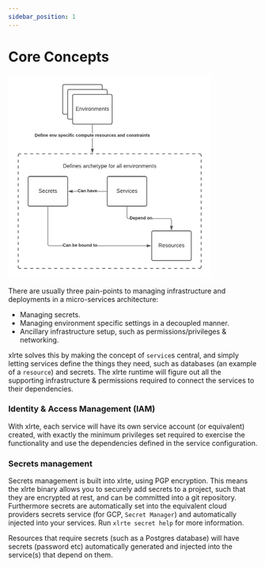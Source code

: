 ```yaml
---
sidebar_position: 1
---
```


# Core Concepts
![core concepts](xlrte-concepts.png)

There are usually three pain-points to managing infrastructure and deployments in a micro-services architecture:

* Managing secrets.
* Managing environment specific settings in a decoupled manner.
* Ancillary infrastructure setup, such as permissions/privileges & networking.

xlrte solves this by making the concept of `service`s central, and simply letting services define the things they need, such as databases (an example of a `resource`) and secrets. The xlrte runtime will figure out all the supporting infrastructure & permissions required to connect the services to their dependencies.

### Identity & Access Management (IAM)
With xlrte, each service will have its own service account (or equivalent) created, with exactly the minimum privileges set required to exercise the functionality and use the dependencies defined in the service configuration.
### Secrets management
Secrets management is built into xlrte, using PGP encryption. This means the xlrte binary allows you to securely add secrets to a project, such that they are encrypted at rest, and can be committed into a git repository. Furthermore secrets are automatically set into the equivalent cloud providers secrets service (for GCP, `Secret Manager`) and automatically injected into your services. Run `xlrte secret help` for more information.

Resources that require secrets (such as a Postgres database) will have secrets (password etc) automatically generated and injected into the service(s) that depend on them.